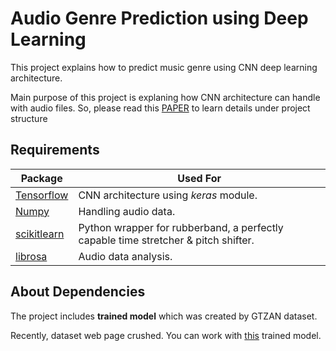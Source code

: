 # Audio Genre Prediction using Deep Learning

This project explains how to predict music genre using CNN deep learning architecture.

Main purpose of this project is explaning how CNN architecture can handle with audio files. So, please read this [PAPER](https://github.com/orhanors/Audio-Genre-Prediction-using-Deep-Learning/blob/master/Audio-Genre-Classification/Paper.pdf) to learn details under project structure

## Requirements

|Package|Used For|
|---|---|
|[Tensorflow](https://github.com/cython/cython) | CNN architecture using _keras_ module.|
|[Numpy](https://github.com/numpy/numpy)|Handling audio data.|
|[scikitlearn](https://github.com/scikit-learn/scikit-learn)|Python wrapper for rubberband, a perfectly capable time stretcher & pitch shifter.|
|[librosa](https://github.com/librosa/librosa)|Audio data analysis.|

## About Dependencies

The project includes **trained model** which was created by GTZAN dataset. 

Recently, dataset web page crushed. You can work with [this](https://github.com/orhanors/Audio-Genre-Prediction-using-Deep-Learning/tree/master/Audio-Genre-Classification/my_model) trained model.



